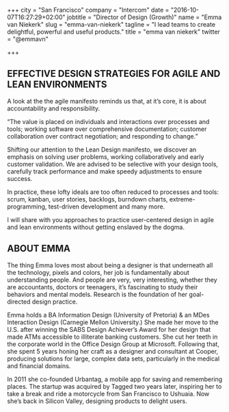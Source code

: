 +++
city = "San Francisco"
company = "Intercom"
date = "2016-10-07T16:27:29+02:00"
jobtitle = "Director of Design (Growth)"
name = "Emma van Niekerk"
slug = "emma-van-niekerk"
tagline = "I lead teams to create delightful, powerful and useful products."
title = "emma van niekerk"
twitter = "@emmavn"

+++

## EFFECTIVE DESIGN STRATEGIES FOR AGILE AND LEAN ENVIRONMENTS
A look at the the agile manifesto reminds us that, at it’s core, it is about accountability and responsibility.

“The value is placed on individuals and interactions over processes and tools; working software over comprehensive documentation; customer collaboration over contract negotiation; and responding to change.”

Shifting our attention to the Lean Design manifesto, we discover an emphasis on solving user problems, working collaboratively and early customer validation. We are advised to be selective with your design tools, carefully track performance and make speedy adjustments to ensure success.

In practice, these lofty ideals are too often reduced to processes and tools: scrum, kanban, user stories, backlogs, burndown charts, extreme-programming, test-driven development and many more.

I will share with you approaches to practice user-centered design in agile and lean environments without getting enslaved by the dogma.

## ABOUT EMMA
The thing Emma loves most about being a designer is that underneath all the technology, pixels and colors, her job is fundamentally about understanding people. And people are very, very interesting, whether they are accountants, doctors or teenagers, it’s fascinating to study their behaviors and mental models. Research is the foundation of her goal-directed design practice.

Emma holds a BA Information Design (University of Pretoria) & an MDes Interaction Design (Carnegie Mellon University.) She made her move to the U.S. after winning the SABS Design Achiever’s Award for her design that made ATMs accessible to illiterate banking customers. She cut her teeth in the corporate world in the Office Design Group at Microsoft. Following that, she spent 5 years honing her craft as a designer and consultant at Cooper, producing solutions for large, complex data sets, particularly in the medical and financial domains.

In 2011 she co-founded Urbantag, a mobile app for saving and remembering places. The startup was acquired by Tagged two years later, inspiring her to take a break and ride a motorcycle from San Francisco to Ushuaia. Now she’s back in Silicon Valley, designing products to delight users.
